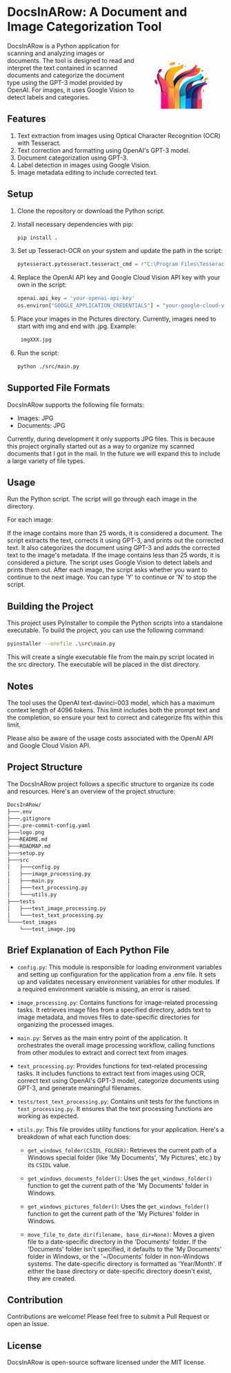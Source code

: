 # DocsInARow: A Document and Image Categorization Tool

<img src="logo.png" alt="Logo" width="200" height="200" style="float: right;">

DocsInARow is a Python application for scanning and analyzing images or documents. The tool is designed to read and interpret the text contained in scanned documents and categorize the document type using the GPT-3 model provided by OpenAI. For images, it uses Google Vision to detect labels and categories.

## Features

1. Text extraction from images using Optical Character Recognition (OCR) with Tesseract.
2. Text correction and formatting using OpenAI's GPT-3 model.
3. Document categorization using GPT-3.
4. Label detection in images using Google Vision.
5. Image metadata editing to include corrected text.

## Setup

1. Clone the repository or download the Python script.

2. Install necessary dependencies with pip:

   ```bash
   pip install .
    ```

3. Set up Tesseract-OCR on your system and update the path in the script:

    ```python
    pytesseract.pytesseract.tesseract_cmd = r"C:\Program Files\Tesseract-OCR\tesseract.exe"
    ```

4. Replace the OpenAI API key and Google Cloud Vision API key with your own in the script:

    ```python
    openai.api_key = 'your-openai-api-key'
    os.environ["GOOGLE_APPLICATION_CREDENTIALS"] = "your-google-cloud-vision-key.json"
    ```
5. Place your images in the Pictures directory. Currently, images need to start with img and end with .jpg. Example:
    ```python
     imgXXX.jpg
     ```

6. Run the script:

    ```bash
    python ./src/main.py
    ```

## Supported File Formats

DocsInARow supports the following file formats:

- Images: JPG
- Documents: JPG

Currently, during development it only supports JPG files. This is because this project orginally started out as a way to organize my scanned documents that I got in the mail. In the future we will expand this to include a large variety of file types.

## Usage

Run the Python script. The script will go through each image in the directory.

For each image:

If the image contains more than 25 words, it is considered a document. The script extracts the text, corrects it using GPT-3, and prints out the corrected text. It also categorizes the document using GPT-3 and adds the corrected text to the image's metadata.
If the image contains less than 25 words, it is considered a picture. The script uses Google Vision to detect labels and prints them out.
After each image, the script asks whether you want to continue to the next image. You can type 'Y' to continue or 'N' to stop the script.

## Building the Project

This project uses PyInstaller to compile the Python scripts into a standalone executable. To build the project, you can use the following command:

```bash
pyinstaller --onefile .\src\main.py
```

This will create a single executable file from the main.py script located in the src directory. The executable will be placed in the dist directory.


## Notes

The tool uses the OpenAI text-davinci-003 model, which has a maximum context length of 4096 tokens. This limit includes both the prompt text and the completion, so ensure your text to correct and categorize fits within this limit.

Please also be aware of the usage costs associated with the OpenAI API and Google Cloud Vision API.

## Project Structure

The DocsInARow project follows a specific structure to organize its code and resources. Here's an overview of the project structure:

```
DocsInARow/
├───.env
├───.gitignore
├───.pre-commit-config.yaml
├───logo.png
├───README.md
├───ROADMAP.md
├───setup.py
├───src
│   ├───config.py
│   ├───image_processing.py
│   ├───main.py
│   ├───text_processing.py
│   └───utils.py
├───tests
│   ├───test_image_processing.py
│   └───test_text_processing.py
└────test_images
    └───test_image.jpg
```

## Brief Explanation of Each Python File

* `config.py`: This module is responsible for loading environment variables and setting up configuration for the application from a .env file. It sets up and validates necessary environment variables for other modules. If a required environment variable is missing, an error is raised.

* `image_processing.py`: Contains functions for image-related processing tasks. It retrieves image files from a specified directory, adds text to image metadata, and moves files to date-specific directories for organizing the processed images.

* `main.py`: Serves as the main entry point of the application. It orchestrates the overall image processing workflow, calling functions from other modules to extract and correct text from images.

* `text_processing.py`: Provides functions for text-related processing tasks. It includes functions to extract text from images using OCR, correct text using OpenAI's GPT-3 model, categorize documents using GPT-3, and generate meaningful filenames.

* `tests/test_text_processing.py`: Contains unit tests for the functions in `text_processing.py`. It ensures that the text processing functions are working as expected.

* `utils.py`: This file provides utility functions for your application. Here's a breakdown of what each function does:

   - `get_windows_folder(CSIDL_FOLDER)`: Retrieves the current path of a Windows special folder (like 'My Documents', 'My Pictures', etc.) by its `CSIDL` value.

   - `get_windows_documents_folder()`: Uses the `get_windows_folder()` function to get the current path of the 'My Documents' folder in Windows.

   - `get_windows_pictures_folder()`: Uses the `get_windows_folder()` function to get the current path of the 'My Pictures' folder in Windows.

   - `move_file_to_date_dir(filename, base_dir=None)`: Moves a given file to a date-specific directory in the 'Documents' folder. If the 'Documents' folder isn't specified, it defaults to the 'My Documents' folder in Windows, or the '~/Documents' folder in non-Windows systems. The date-specific directory is formatted as 'Year/Month'. If either the base directory or date-specific directory doesn't exist, they are created.


## Contribution

Contributions are welcome! Please feel free to submit a Pull Request or open an Issue.

## License

DocsInARow is open-source software licensed under the MIT license.